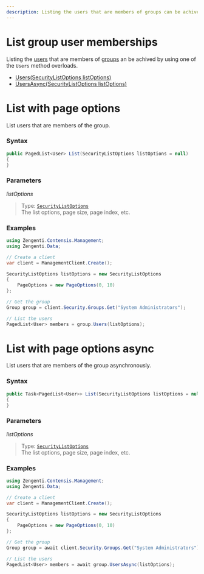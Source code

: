 ```yaml
---
description: Listing the users that are members of groups can be achived by using one of the Users method overloads.
---
```

# List group user memberships

Listing the [users](/model/user.md) that are members of [groups](/model/group.md)  an be achived by using one of the `Users` method overloads.

* [Users(SecurityListOptions listOptions)](#list-with-page-options)
* [UsersAsync(SecurityListOptions listOptions)](#list-with-page-options-async)

# List with page options

List users that are members of the group.

### Syntax

```cs
public PagedList<User> List(SecurityListOptions listOptions = null)
{    
}
```

### Parameters

*listOptions*
> Type: [`SecurityListOptions`](/model/securitylistoptions.md)  
> The list options, page size, page index, etc.

### Examples

```cs
using Zengenti.Contensis.Management;
using Zengenti.Data;

// Create a client
var client = ManagementClient.Create();

SecurityListOptions listOptions = new SecurityListOptions 
{
    PageOptions = new PageOptions(0, 10)
};

// Get the group
Group group = client.Security.Groups.Get("System Administrators");

// List the users
PagedList<User> members = group.Users(listOptions);
```

# List with page options async

List users that are members of the group asynchronously.

### Syntax

```cs
public Task<PagedList<User>> List(SecurityListOptions listOptions = null)
{    
}
```

### Parameters

*listOptions*
> Type: [`SecurityListOptions`](/model/securitylistoptions.md)  
> The list options, page size, page index, etc.

### Examples

```cs
using Zengenti.Contensis.Management;
using Zengenti.Data;

// Create a client
var client = ManagementClient.Create();

SecurityListOptions listOptions = new SecurityListOptions 
{
    PageOptions = new PageOptions(0, 10)
};

// Get the group
Group group = await client.Security.Groups.Get("System Administrators");

// List the users
PagedList<User> members = await group.UsersAsync(listOptions);
```